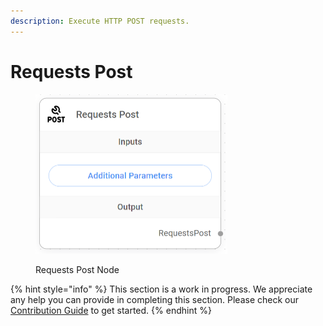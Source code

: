 ```yaml
---
description: Execute HTTP POST requests.
---
```


# Requests Post

<figure><img src="../../../.gitbook/assets/image (7) (1).png" alt="" width="307"><figcaption><p>Requests Post Node</p></figcaption></figure>

{% hint style="info" %}
This section is a work in progress. We appreciate any help you can provide in completing this section. Please check our [Contribution Guide](../../../CONTRIBUTING.md) to get started.
{% endhint %}
